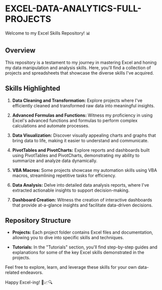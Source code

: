 # EXCEL-DATA-ANALYTICS-FULL-PROJECTS

Welcome to my Excel Skills Repository! 📊

## Overview

This repository is a testament to my journey in mastering Excel and honing my data manipulation and analysis skills. Here, you'll find a collection of projects and spreadsheets that showcase the diverse skills I've acquired. 

## Skills Highlighted

1. **Data Cleaning and Transformation:** Explore projects where I've efficiently cleaned and transformed raw data into meaningful insights.

2. **Advanced Formulas and Functions:** Witness my proficiency in using Excel's advanced functions and formulas to perform complex calculations and automate processes.

3. **Data Visualization:** Discover visually appealing charts and graphs that bring data to life, making it easier to understand and communicate.

4. **PivotTables and PivotCharts:** Explore reports and dashboards built using PivotTables and PivotCharts, demonstrating my ability to summarize and analyze data dynamically.

5. **VBA Macros:** Some projects showcase my automation skills using VBA macros, streamlining repetitive tasks for efficiency.

6. **Data Analysis:** Delve into detailed data analysis reports, where I've extracted actionable insights to support decision-making.

7. **Dashboard Creation:** Witness the creation of interactive dashboards that provide at-a-glance insights and facilitate data-driven decisions.

## Repository Structure

- **Projects:** Each project folder contains Excel files and documentation, allowing you to dive into specific skills and techniques.

- **Tutorials:** In the "Tutorials" section, you'll find step-by-step guides and explanations for some of the key Excel skills demonstrated in the projects.

Feel free to explore, learn, and leverage these skills for your own data-related endeavors.


Happy Excel-ing! 🚀📈🔍
